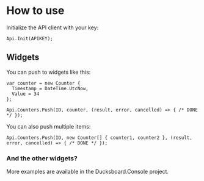 How to use
==========

Initialize the API client with your key:

    Api.Init(APIKEY);

Widgets
-------

You can push to widgets like this:

    var counter = new Counter {
      Timestamp = DateTime.UtcNow,
      Value = 34
    };
    
    Api.Counters.Push(ID, counter, (result, error, cancelled) => { /* DONE */ });

You can also push multiple items:

    Api.Counters.Push(ID, new Counter[] { counter1, counter2 }, (result, error, cancelled) => { /* DONE */ });

### And the other widgets?

More examples are available in the Ducksboard.Console project.